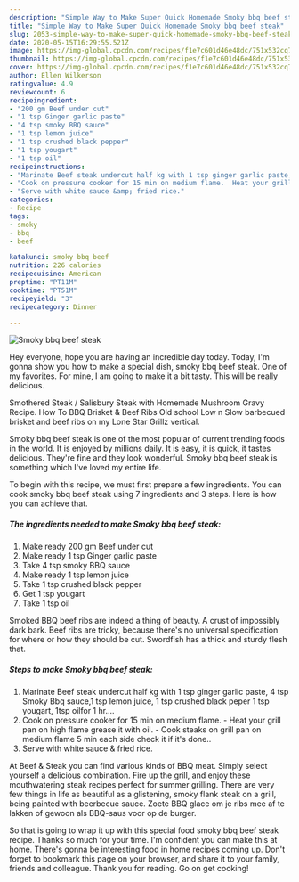 ```yaml
---
description: "Simple Way to Make Super Quick Homemade Smoky bbq beef steak"
title: "Simple Way to Make Super Quick Homemade Smoky bbq beef steak"
slug: 2053-simple-way-to-make-super-quick-homemade-smoky-bbq-beef-steak
date: 2020-05-15T16:29:55.521Z
image: https://img-global.cpcdn.com/recipes/f1e7c601d46e48dc/751x532cq70/smoky-bbq-beef-steak-recipe-main-photo.jpg
thumbnail: https://img-global.cpcdn.com/recipes/f1e7c601d46e48dc/751x532cq70/smoky-bbq-beef-steak-recipe-main-photo.jpg
cover: https://img-global.cpcdn.com/recipes/f1e7c601d46e48dc/751x532cq70/smoky-bbq-beef-steak-recipe-main-photo.jpg
author: Ellen Wilkerson
ratingvalue: 4.9
reviewcount: 6
recipeingredient:
- "200 gm Beef under cut"
- "1 tsp Ginger garlic paste"
- "4 tsp smoky BBQ sauce"
- "1 tsp lemon juice"
- "1 tsp crushed black pepper"
- "1 tsp yougart"
- "1 tsp oil"
recipeinstructions:
- "Marinate Beef steak undercut half kg with 1 tsp ginger garlic paste, 4 tsp Smoky Bbq sauce,1 tsp lemon juice, 1 tsp crushed black peper 1 tsp yougart, 1tsp oilfor 1 hr...."
- "Cook on pressure cooker for 15 min on medium flame.  Heat your grill pan on high flame grease it with oil. Cook steaks on grill pan on medium flame 5 min each side check it if it&#39;s done.."
- "Serve with white sauce &amp; fried rice."
categories:
- Recipe
tags:
- smoky
- bbq
- beef

katakunci: smoky bbq beef 
nutrition: 226 calories
recipecuisine: American
preptime: "PT11M"
cooktime: "PT51M"
recipeyield: "3"
recipecategory: Dinner

---
```



![Smoky bbq beef steak](https://img-global.cpcdn.com/recipes/f1e7c601d46e48dc/751x532cq70/smoky-bbq-beef-steak-recipe-main-photo.jpg)

Hey everyone, hope you are having an incredible day today. Today, I'm gonna show you how to make a special dish, smoky bbq beef steak. One of my favorites. For mine, I am going to make it a bit tasty. This will be really delicious.

Smothered Steak / Salisbury Steak with Homemade Mushroom Gravy Recipe. How To BBQ Brisket &amp; Beef Ribs Old school Low n Slow barbecued brisket and beef ribs on my Lone Star Grillz vertical.

Smoky bbq beef steak is one of the most popular of current trending foods in the world. It is enjoyed by millions daily. It is easy, it is quick, it tastes delicious. They're fine and they look wonderful. Smoky bbq beef steak is something which I've loved my entire life.


To begin with this recipe, we must first prepare a few ingredients. You can cook smoky bbq beef steak using 7 ingredients and 3 steps. Here is how you can achieve that.

<!--inarticleads1-->

##### The ingredients needed to make Smoky bbq beef steak:

1. Make ready 200 gm Beef under cut
1. Make ready 1 tsp Ginger garlic paste
1. Take 4 tsp smoky BBQ sauce
1. Make ready 1 tsp lemon juice
1. Take 1 tsp crushed black pepper
1. Get 1 tsp yougart
1. Take 1 tsp oil


Smoked BBQ beef ribs are indeed a thing of beauty. A crust of impossibly dark bark. Beef ribs are tricky, because there&#39;s no universal specification for where or how they should be cut. Swordfish has a thick and sturdy flesh that. 

<!--inarticleads2-->

##### Steps to make Smoky bbq beef steak:

1. Marinate Beef steak undercut half kg with 1 tsp ginger garlic paste, 4 tsp Smoky Bbq sauce,1 tsp lemon juice, 1 tsp crushed black peper 1 tsp yougart, 1tsp oilfor 1 hr....
1. Cook on pressure cooker for 15 min on medium flame.  - Heat your grill pan on high flame grease it with oil. - Cook steaks on grill pan on medium flame 5 min each side check it if it&#39;s done..
1. Serve with white sauce &amp; fried rice.


At Beef &amp; Steak you can find various kinds of BBQ meat. Simply select yourself a delicious combination. Fire up the grill, and enjoy these mouthwatering steak recipes perfect for summer grilling. There are very few things in life as beautiful as a glistening, smoky flank steak on a grill, being painted with beerbecue sauce. Zoete BBQ glace om je ribs mee af te lakken of gewoon als BBQ-saus voor op de burger. 

So that is going to wrap it up with this special food smoky bbq beef steak recipe. Thanks so much for your time. I'm confident you can make this at home. There's gonna be interesting food in home recipes coming up. Don't forget to bookmark this page on your browser, and share it to your family, friends and colleague. Thank you for reading. Go on get cooking!
